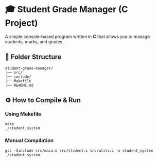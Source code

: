 # 🎓 Student Grade Manager (C Project)

A simple console-based program written in **C** that allows you to manage students, marks, and grades.

## 📂 Folder Structure
```
student-grade-manager/
│── src/
│── include/
│── Makefile
│── README.md
```

## ⚙️ How to Compile & Run

### Using Makefile
```
make
./student_system
```

### Manual Compilation
```
gcc -Iinclude src/main.c src/student.c src/utils.c -o student_system
./student_system
```
